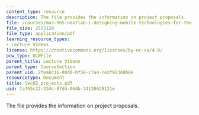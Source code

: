 ```yaml
---
content_type: resource
description: The file provides the information on project proposals.
file: /courses/mas-965-nextlab-i-designing-mobile-technologies-for-the-next-billion-users-fall-2008/fa765c22334c87d4064b24138629121e_lec02_projects.pdf
file_size: 2572128
file_type: application/pdf
learning_resource_types:
- Lecture Videos
license: https://creativecommons.org/licenses/by-nc-sa/4.0/
ocw_type: OCWFile
parent_title: Lecture Videos
parent_type: CourseSection
parent_uid: 2fea8c16-00d0-bf58-c7a4-ce2f92360b8e
resourcetype: Document
title: lec02_projects.pdf
uid: fa765c22-334c-87d4-064b-24138629121e
---
```

The file provides the information on project proposals.